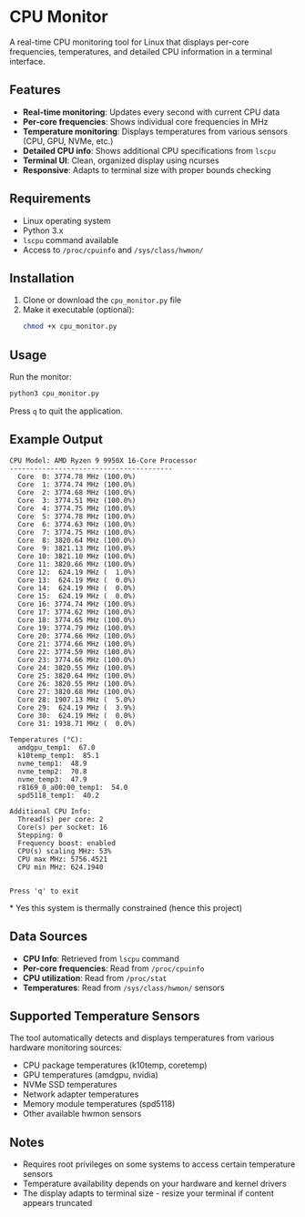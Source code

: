 # CPU Monitor

A real-time CPU monitoring tool for Linux that displays per-core frequencies, temperatures, and detailed CPU information in a terminal interface.

## Features

- **Real-time monitoring**: Updates every second with current CPU data
- **Per-core frequencies**: Shows individual core frequencies in MHz
- **Temperature monitoring**: Displays temperatures from various sensors (CPU, GPU, NVMe, etc.)
- **Detailed CPU info**: Shows additional CPU specifications from `lscpu`
- **Terminal UI**: Clean, organized display using ncurses
- **Responsive**: Adapts to terminal size with proper bounds checking

## Requirements

- Linux operating system
- Python 3.x
- `lscpu` command available
- Access to `/proc/cpuinfo` and `/sys/class/hwmon/`

## Installation

1. Clone or download the `cpu_monitor.py` file
2. Make it executable (optional):
   ```bash
   chmod +x cpu_monitor.py
   ```

## Usage

Run the monitor:
```bash
python3 cpu_monitor.py
```

Press `q` to quit the application.

## Example Output

```
CPU Model: AMD Ryzen 9 9950X 16-Core Processor
----------------------------------------
  Core  0: 3774.78 MHz (100.0%)
  Core  1: 3774.74 MHz (100.0%)
  Core  2: 3774.68 MHz (100.0%)
  Core  3: 3774.51 MHz (100.0%)
  Core  4: 3774.75 MHz (100.0%)
  Core  5: 3774.78 MHz (100.0%)
  Core  6: 3774.63 MHz (100.0%)
  Core  7: 3774.75 MHz (100.0%)
  Core  8: 3820.64 MHz (100.0%)
  Core  9: 3821.13 MHz (100.0%)
  Core 10: 3821.10 MHz (100.0%)
  Core 11: 3820.66 MHz (100.0%)
  Core 12:  624.19 MHz (  1.0%)
  Core 13:  624.19 MHz (  0.0%)
  Core 14:  624.19 MHz (  0.0%)
  Core 15:  624.19 MHz (  0.0%)
  Core 16: 3774.74 MHz (100.0%)
  Core 17: 3774.62 MHz (100.0%)
  Core 18: 3774.65 MHz (100.0%)
  Core 19: 3774.79 MHz (100.0%)
  Core 20: 3774.66 MHz (100.0%)
  Core 21: 3774.66 MHz (100.0%)
  Core 22: 3774.59 MHz (100.0%)
  Core 23: 3774.66 MHz (100.0%)
  Core 24: 3820.55 MHz (100.0%)
  Core 25: 3820.64 MHz (100.0%)
  Core 26: 3820.55 MHz (100.0%)
  Core 27: 3820.68 MHz (100.0%)
  Core 28: 1907.13 MHz (  5.0%)
  Core 29:  624.19 MHz (  3.9%)
  Core 30:  624.19 MHz (  0.0%)
  Core 31: 1938.71 MHz (  0.0%)

Temperatures (°C):
  amdgpu_temp1:  67.0
  k10temp_temp1:  85.1
  nvme_temp1:  48.9
  nvme_temp2:  70.8
  nvme_temp3:  47.9
  r8169_0_a00:00_temp1:  54.0
  spd5118_temp1:  40.2

Additional CPU Info:
  Thread(s) per core: 2
  Core(s) per socket: 16
  Stepping: 0
  Frequency boost: enabled
  CPU(s) scaling MHz: 53%
  CPU max MHz: 5756.4521
  CPU min MHz: 624.1940


Press 'q' to exit
```
\* Yes this system is thermally constrained (hence this project)

## Data Sources

- **CPU Info**: Retrieved from `lscpu` command
- **Per-core frequencies**: Read from `/proc/cpuinfo`
- **CPU utilization**: Read from `/proc/stat`
- **Temperatures**: Read from `/sys/class/hwmon/` sensors


## Supported Temperature Sensors

The tool automatically detects and displays temperatures from various hardware monitoring sources:
- CPU package temperatures (k10temp, coretemp)
- GPU temperatures (amdgpu, nvidia)
- NVMe SSD temperatures
- Network adapter temperatures
- Memory module temperatures (spd5118)
- Other available hwmon sensors

## Notes

- Requires root privileges on some systems to access certain temperature sensors
- Temperature availability depends on your hardware and kernel drivers
- The display adapts to terminal size - resize your terminal if content appears truncated
